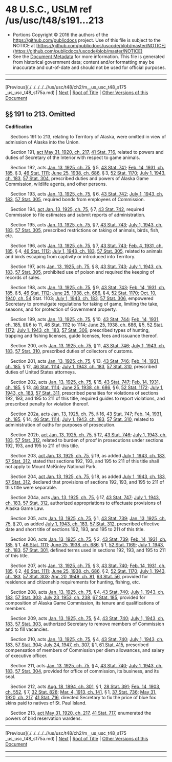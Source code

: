 ---
---

# 48 U.S.C., USLM ref /us/usc/t48/s191...213

* Portions Copyright © 2016 the authors of the https://github.com/publicdocs project.
  Use of this file is subject to the NOTICE at [https://github.com/publicdocs/uscode/blob/master/NOTICE](https://github.com/publicdocs/uscode/blob/master/NOTICE)
* See the [Document Metadata](././../../../..//README.md) for more information.
  This file is generated from historical government data; content and/or formatting may be inaccurate and out-of-date and should not be used for official purposes.

----------
----------

[Previous](./../../../..//us/usc/t48/ch2/m__us_usc_t48_s175 _us_usc_t48_s175a.md) | [Next](./../../../..//us/usc/t48/ch2/m__us_usc_t48_s220...224.md) | [Root of Title](./../../../../) | [Other Versions of this Document](https://publicdocs.github.io/go/links?ns=uslm&ref=%2Fus%2Fusc%2Ft48%2Fs191...213)

## §§ 191 to 213. Omitted

 __Codification__ 

    Sections 191 to 213, relating to Territory of Alaska, were omitted in view of admission of Alaska into the Union.

    Section 191, [act May 31, 1920, ch. 217][/us/act/1920-05-31/ch217], [41 Stat. 716][/us/stat/41/716], related to powers and duties of Secretary of the Interior with respect to game animals.

    Section 192, acts [Jan. 13, 1925, ch. 75][/us/act/1925-01-13/ch75], § 5, [43 Stat. 741][/us/stat/43/741]; [Feb. 14, 1931, ch. 185][/us/act/1931-02-14/ch185], § 3, [46 Stat. 1111][/us/stat/46/1111]; [June 25, 1938, ch. 686][/us/act/1938-06-25/ch686], § 3, [52 Stat. 1170][/us/stat/52/1170]; [July 1, 1943, ch. 183][/us/act/1943-07-01/ch183], [57 Stat. 304][/us/stat/57/304], prescribed duties and powers of Alaska Game Commission, wildlife agents, and other persons.

    Section 193, acts [Jan. 13, 1925, ch. 75][/us/act/1925-01-13/ch75], § 6, [43 Stat. 742][/us/stat/43/742]; [July 1, 1943, ch. 183][/us/act/1943-07-01/ch183], [57 Stat. 305][/us/stat/57/305], required bonds from employees of Commission.

    Section 194, [act Jan. 13, 1925, ch. 75][/us/act/1925-01-13/ch75], § 7, [43 Stat. 742][/us/stat/43/742], required Commission to file estimates and submit reports of administration.

    Section 195, acts [Jan. 13, 1925, ch. 75][/us/act/1925-01-13/ch75], § 7, [43 Stat. 743][/us/stat/43/743]; [July 1, 1943, ch. 183][/us/act/1943-07-01/ch183], [57 Stat. 305][/us/stat/57/305], prescribed restrictions on taking of animals, birds, fish, etc.

    Section 196, acts [Jan. 13, 1925, ch. 75][/us/act/1925-01-13/ch75], § 7, [43 Stat. 743][/us/stat/43/743]; [Feb. 4, 1931, ch. 185][/us/act/1931-02-04/ch185], § 4, [46 Stat. 1112][/us/stat/46/1112]; [July 1, 1943, ch. 183][/us/act/1943-07-01/ch183], [57 Stat. 305][/us/stat/57/305], related to animals and birds escaping from captivity or introduced into Territory.

    Section 197, acts [Jan. 13, 1925, ch. 75][/us/act/1925-01-13/ch75], § 8, [43 Stat. 743][/us/stat/43/743]; [July 1, 1943, ch. 183][/us/act/1943-07-01/ch183], [57 Stat. 305][/us/stat/57/305], prohibited use of poison and required the keeping of records of sales.

    Section 198, acts [Jan. 13, 1925, ch. 75][/us/act/1925-01-13/ch75], § 9, [43 Stat. 743][/us/stat/43/743]; [Feb. 14, 1931, ch. 185][/us/act/1931-02-14/ch185], § 5, [46 Stat. 1112][/us/stat/46/1112]; [June 25, 1938, ch. 686][/us/act/1938-06-25/ch686], § 4, [52 Stat. 1170][/us/stat/52/1170]; [Oct. 10, 1940, ch. 54][/us/act/1940-10-10/ch54] Stat. 1103; [July 1, 1943, ch. 183][/us/act/1943-07-01/ch183], [57 Stat. 306][/us/stat/57/306], empowered Secretary to promulgate regulations for taking of game, limiting the take, seasons, and for protection of Government property.

    Section 199, acts [Jan. 13, 1925, ch. 75][/us/act/1925-01-13/ch75], § 10, [43 Stat. 744][/us/stat/43/744]; [Feb. 14, 1931, ch. 185][/us/act/1931-02-14/ch185], §§ 6 to 11, [46 Stat. 1112][/us/stat/46/1112] to 1114; [June 25, 1938, ch. 686][/us/act/1938-06-25/ch686], § 5, [52 Stat. 1172][/us/stat/52/1172]; [July 1, 1943, ch. 183][/us/act/1943-07-01/ch183], [57 Stat. 306][/us/stat/57/306], prescribed types of hunting, trapping and fishing licenses, guide licenses, fees and issuance thereof.

    Section 200, acts [Jan. 13, 1925, ch. 75][/us/act/1925-01-13/ch75], § 11, [43 Stat. 746][/us/stat/43/746]; [July 1, 1943, ch. 183][/us/act/1943-07-01/ch183], [57 Stat. 310][/us/stat/57/310], prescribed duties of collectors of customs.

    Section 201, acts [Jan. 13, 1925, ch. 75][/us/act/1925-01-13/ch75], § 13, [43 Stat. 746][/us/stat/43/746]; [Feb. 14, 1931, ch. 185][/us/act/1931-02-14/ch185], § 12, [46 Stat. 1114][/us/stat/46/1114]; [July 1, 1943, ch. 183][/us/act/1943-07-01/ch183], [57 Stat. 310][/us/stat/57/310], prescribed duties of United States attorneys.

    Section 202, acts [Jan. 13, 1925, ch. 75][/us/act/1925-01-13/ch75], § 15, [43 Stat. 747][/us/stat/43/747]; [Feb. 14, 1931, ch. 185][/us/act/1931-02-14/ch185], § 13, [46 Stat. 1114][/us/stat/46/1114]; [June 25, 1938, ch. 686][/us/act/1938-06-25/ch686], § 6, [52 Stat. 1172][/us/stat/52/1172]; [July 1, 1943, ch. 183][/us/act/1943-07-01/ch183], [57 Stat. 311][/us/stat/57/311], prescribed penalties for violations of sections 192, 193, and 195 to 211 of this title, required guides to report violations, and prescribed penalty for violation thereof.

    Section 202a, acts [Jan. 13, 1925, ch. 75][/us/act/1925-01-13/ch75], § 16, [43 Stat. 747][/us/stat/43/747]; [Feb. 14, 1931, ch. 185][/us/act/1931-02-14/ch185], § 14, [46 Stat. 1114][/us/stat/46/1114]; [July 1, 1943, ch. 183][/us/act/1943-07-01/ch183], [57 Stat. 310][/us/stat/57/310], related to administration of oaths for purposes of prosecution.

    Section 202b, [act Jan. 13, 1925, ch. 75][/us/act/1925-01-13/ch75], § 12, [43 Stat. 746][/us/stat/43/746]; [July 1, 1943, ch. 183][/us/act/1943-07-01/ch183], [57 Stat. 312][/us/stat/57/312], related to burden of proof in prosecutions under sections 192, 193, and 195 to 211 of this title.

    Section 203, [act Jan. 13, 1925, ch. 75][/us/act/1925-01-13/ch75], § 19, as added [July 1, 1943, ch. 183][/us/act/1943-07-01/ch183], [57 Stat. 312][/us/stat/57/312], stated that sections 192, 193, and 195 to 211 of this title shall not apply to Mount McKinley National Park.

    Section 204, [act Jan. 13, 1925, ch. 75][/us/act/1925-01-13/ch75], § 18, as added [July 1, 1943, ch. 183][/us/act/1943-07-01/ch183], [57 Stat. 312][/us/stat/57/312], declared that provisions of sections 192, 193, and 195 to 211 of this title were separable.

    Section 204a, acts [Jan. 13, 1925, ch. 75][/us/act/1925-01-13/ch75], § 17, [43 Stat. 747][/us/stat/43/747]; [July 1, 1943, ch. 183][/us/act/1943-07-01/ch183], [57 Stat. 312][/us/stat/57/312], authorized appropriations to effectuate provisions of Alaska Game Law.

    Section 205, acts [Jan. 13, 1925, ch. 75][/us/act/1925-01-13/ch75], § 1, [43 Stat. 739][/us/stat/43/739]; [Jan. 13, 1925, ch. 75][/us/act/1925-01-13/ch75], § 20, as added [July 1, 1943, ch. 183][/us/act/1943-07-01/ch183], [57 Stat. 312][/us/stat/57/312], prescribed effective date and short title of sections 192, 193, and 195 to 211 of this title.

    Section 206, acts [Jan. 13, 1925, ch. 75][/us/act/1925-01-13/ch75], § 2, [43 Stat. 739][/us/stat/43/739]; [Feb. 14, 1931, ch. 185][/us/act/1931-02-14/ch185], § 1, [46 Stat. 1111][/us/stat/46/1111]; [June 25, 1938, ch. 686][/us/act/1938-06-25/ch686], § 1, [52 Stat. 1169][/us/stat/52/1169]; [July 1, 1943, ch. 183][/us/act/1943-07-01/ch183], [57 Stat. 301][/us/stat/57/301], defined terms used in sections 192, 193, and 195 to 211 of this title.

    Section 207, acts [Jan. 13, 1925, ch. 75][/us/act/1925-01-13/ch75], § 3, [43 Stat. 740][/us/stat/43/740]; [Feb. 14, 1931, ch. 185][/us/act/1931-02-14/ch185], § 2, [46 Stat. 1111][/us/stat/46/1111]; [June 25, 1938, ch. 686][/us/act/1938-06-25/ch686], § 2, [52 Stat. 1170][/us/stat/52/1170]; [July 1, 1943, ch. 183][/us/act/1943-07-01/ch183], [57 Stat. 303][/us/stat/57/303]; [Apr. 20, 1949, ch. 81][/us/act/1949-04-20/ch81], [63 Stat. 56][/us/stat/63/56], provided for residence and citizenship requirements for hunting, fishing, etc.

    Section 208, acts [Jan. 13, 1925, ch. 75][/us/act/1925-01-13/ch75], § 4, [43 Stat. 740][/us/stat/43/740]; [July 1, 1943, ch. 183][/us/act/1943-07-01/ch183], [57 Stat. 303][/us/stat/57/303]; [July 23, 1953, ch. 238][/us/act/1953-07-23/ch238], [67 Stat. 185][/us/stat/67/185], provided for composition of Alaska Game Commission, its tenure and qualifications of members.

    Section 209, acts [Jan. 13, 1925, ch. 75][/us/act/1925-01-13/ch75], § 4, [43 Stat. 740][/us/stat/43/740]; [July 1, 1943, ch. 183][/us/act/1943-07-01/ch183], [57 Stat. 303][/us/stat/57/303], authorized Secretary to remove members of Commission and to fill vacancies.

    Section 210, acts [Jan. 13, 1925, ch. 75][/us/act/1925-01-13/ch75], § 4, [43 Stat. 740][/us/stat/43/740]; [July 1, 1943, ch. 183][/us/act/1943-07-01/ch183], [57 Stat. 304][/us/stat/57/304]; [July 24, 1947, ch. 307][/us/act/1947-07-24/ch307], § 1, [61 Stat. 415][/us/stat/61/415], prescribed compensation of members of Commission per diem allowances, and salary of executive officer.

    Section 211, acts [Jan. 13, 1925, ch. 75][/us/act/1925-01-13/ch75], § 4, [43 Stat. 740][/us/stat/43/740]; [July 1, 1943, ch. 183][/us/act/1943-07-01/ch183], [57 Stat. 304][/us/stat/57/304], provided for office of commission, its business, and its seal.

    Section 212, acts [Aug. 18, 1894, ch. 301][/us/act/1894-08-18/ch301], § 1, [28 Stat. 391][/us/stat/28/391]; [Feb. 14, 1903, ch. 552][/us/act/1903-02-14/ch552], § 7, [32 Stat. 828][/us/stat/32/828]; [Mar. 4, 1913, ch. 141][/us/act/1913-03-04/ch141], § 1, [37 Stat. 736][/us/stat/37/736]; [May 31, 1920, ch. 217][/us/act/1920-05-31/ch217], [41 Stat. 716][/us/stat/41/716], directed Secretary to fix the price of blue fox skins paid to natives of St. Paul Island.

    Section 213, [act May 31, 1920, ch. 217][/us/act/1920-05-31/ch217], [41 Stat. 717][/us/stat/41/717], enumerated the powers of bird reservation wardens.

----------

[Previous](./../../../..//us/usc/t48/ch2/m__us_usc_t48_s175 _us_usc_t48_s175a.md) | [Next](./../../../..//us/usc/t48/ch2/m__us_usc_t48_s220...224.md) | [Root of Title](./../../../../) | [Other Versions of this Document](https://publicdocs.github.io/go/links?ns=uslm&ref=%2Fus%2Fusc%2Ft48%2Fs191...213)

----------
----------

[/us/act/1920-05-31/ch217]: https://publicdocs.github.io/go/links?ns=uslm&ref=%2Fus%2Fact%2F1920-05-31%2Fch217
[/us/stat/41/716]: https://publicdocs.github.io/go/links?ns=uslm&ref=%2Fus%2Fstat%2F41%2F716
[/us/act/1925-01-13/ch75]: https://publicdocs.github.io/go/links?ns=uslm&ref=%2Fus%2Fact%2F1925-01-13%2Fch75
[/us/stat/43/741]: https://publicdocs.github.io/go/links?ns=uslm&ref=%2Fus%2Fstat%2F43%2F741
[/us/act/1931-02-14/ch185]: https://publicdocs.github.io/go/links?ns=uslm&ref=%2Fus%2Fact%2F1931-02-14%2Fch185
[/us/stat/46/1111]: https://publicdocs.github.io/go/links?ns=uslm&ref=%2Fus%2Fstat%2F46%2F1111
[/us/act/1938-06-25/ch686]: https://publicdocs.github.io/go/links?ns=uslm&ref=%2Fus%2Fact%2F1938-06-25%2Fch686
[/us/stat/52/1170]: https://publicdocs.github.io/go/links?ns=uslm&ref=%2Fus%2Fstat%2F52%2F1170
[/us/act/1943-07-01/ch183]: https://publicdocs.github.io/go/links?ns=uslm&ref=%2Fus%2Fact%2F1943-07-01%2Fch183
[/us/stat/57/304]: https://publicdocs.github.io/go/links?ns=uslm&ref=%2Fus%2Fstat%2F57%2F304
[/us/act/1925-01-13/ch75]: https://publicdocs.github.io/go/links?ns=uslm&ref=%2Fus%2Fact%2F1925-01-13%2Fch75
[/us/stat/43/742]: https://publicdocs.github.io/go/links?ns=uslm&ref=%2Fus%2Fstat%2F43%2F742
[/us/act/1943-07-01/ch183]: https://publicdocs.github.io/go/links?ns=uslm&ref=%2Fus%2Fact%2F1943-07-01%2Fch183
[/us/stat/57/305]: https://publicdocs.github.io/go/links?ns=uslm&ref=%2Fus%2Fstat%2F57%2F305
[/us/act/1925-01-13/ch75]: https://publicdocs.github.io/go/links?ns=uslm&ref=%2Fus%2Fact%2F1925-01-13%2Fch75
[/us/stat/43/742]: https://publicdocs.github.io/go/links?ns=uslm&ref=%2Fus%2Fstat%2F43%2F742
[/us/act/1925-01-13/ch75]: https://publicdocs.github.io/go/links?ns=uslm&ref=%2Fus%2Fact%2F1925-01-13%2Fch75
[/us/stat/43/743]: https://publicdocs.github.io/go/links?ns=uslm&ref=%2Fus%2Fstat%2F43%2F743
[/us/act/1943-07-01/ch183]: https://publicdocs.github.io/go/links?ns=uslm&ref=%2Fus%2Fact%2F1943-07-01%2Fch183
[/us/stat/57/305]: https://publicdocs.github.io/go/links?ns=uslm&ref=%2Fus%2Fstat%2F57%2F305
[/us/act/1925-01-13/ch75]: https://publicdocs.github.io/go/links?ns=uslm&ref=%2Fus%2Fact%2F1925-01-13%2Fch75
[/us/stat/43/743]: https://publicdocs.github.io/go/links?ns=uslm&ref=%2Fus%2Fstat%2F43%2F743
[/us/act/1931-02-04/ch185]: https://publicdocs.github.io/go/links?ns=uslm&ref=%2Fus%2Fact%2F1931-02-04%2Fch185
[/us/stat/46/1112]: https://publicdocs.github.io/go/links?ns=uslm&ref=%2Fus%2Fstat%2F46%2F1112
[/us/act/1943-07-01/ch183]: https://publicdocs.github.io/go/links?ns=uslm&ref=%2Fus%2Fact%2F1943-07-01%2Fch183
[/us/stat/57/305]: https://publicdocs.github.io/go/links?ns=uslm&ref=%2Fus%2Fstat%2F57%2F305
[/us/act/1925-01-13/ch75]: https://publicdocs.github.io/go/links?ns=uslm&ref=%2Fus%2Fact%2F1925-01-13%2Fch75
[/us/stat/43/743]: https://publicdocs.github.io/go/links?ns=uslm&ref=%2Fus%2Fstat%2F43%2F743
[/us/act/1943-07-01/ch183]: https://publicdocs.github.io/go/links?ns=uslm&ref=%2Fus%2Fact%2F1943-07-01%2Fch183
[/us/stat/57/305]: https://publicdocs.github.io/go/links?ns=uslm&ref=%2Fus%2Fstat%2F57%2F305
[/us/act/1925-01-13/ch75]: https://publicdocs.github.io/go/links?ns=uslm&ref=%2Fus%2Fact%2F1925-01-13%2Fch75
[/us/stat/43/743]: https://publicdocs.github.io/go/links?ns=uslm&ref=%2Fus%2Fstat%2F43%2F743
[/us/act/1931-02-14/ch185]: https://publicdocs.github.io/go/links?ns=uslm&ref=%2Fus%2Fact%2F1931-02-14%2Fch185
[/us/stat/46/1112]: https://publicdocs.github.io/go/links?ns=uslm&ref=%2Fus%2Fstat%2F46%2F1112
[/us/act/1938-06-25/ch686]: https://publicdocs.github.io/go/links?ns=uslm&ref=%2Fus%2Fact%2F1938-06-25%2Fch686
[/us/stat/52/1170]: https://publicdocs.github.io/go/links?ns=uslm&ref=%2Fus%2Fstat%2F52%2F1170
[/us/act/1940-10-10/ch54]: https://publicdocs.github.io/go/links?ns=uslm&ref=%2Fus%2Fact%2F1940-10-10%2Fch54
[/us/act/1943-07-01/ch183]: https://publicdocs.github.io/go/links?ns=uslm&ref=%2Fus%2Fact%2F1943-07-01%2Fch183
[/us/stat/57/306]: https://publicdocs.github.io/go/links?ns=uslm&ref=%2Fus%2Fstat%2F57%2F306
[/us/act/1925-01-13/ch75]: https://publicdocs.github.io/go/links?ns=uslm&ref=%2Fus%2Fact%2F1925-01-13%2Fch75
[/us/stat/43/744]: https://publicdocs.github.io/go/links?ns=uslm&ref=%2Fus%2Fstat%2F43%2F744
[/us/act/1931-02-14/ch185]: https://publicdocs.github.io/go/links?ns=uslm&ref=%2Fus%2Fact%2F1931-02-14%2Fch185
[/us/stat/46/1112]: https://publicdocs.github.io/go/links?ns=uslm&ref=%2Fus%2Fstat%2F46%2F1112
[/us/act/1938-06-25/ch686]: https://publicdocs.github.io/go/links?ns=uslm&ref=%2Fus%2Fact%2F1938-06-25%2Fch686
[/us/stat/52/1172]: https://publicdocs.github.io/go/links?ns=uslm&ref=%2Fus%2Fstat%2F52%2F1172
[/us/act/1943-07-01/ch183]: https://publicdocs.github.io/go/links?ns=uslm&ref=%2Fus%2Fact%2F1943-07-01%2Fch183
[/us/stat/57/306]: https://publicdocs.github.io/go/links?ns=uslm&ref=%2Fus%2Fstat%2F57%2F306
[/us/act/1925-01-13/ch75]: https://publicdocs.github.io/go/links?ns=uslm&ref=%2Fus%2Fact%2F1925-01-13%2Fch75
[/us/stat/43/746]: https://publicdocs.github.io/go/links?ns=uslm&ref=%2Fus%2Fstat%2F43%2F746
[/us/act/1943-07-01/ch183]: https://publicdocs.github.io/go/links?ns=uslm&ref=%2Fus%2Fact%2F1943-07-01%2Fch183
[/us/stat/57/310]: https://publicdocs.github.io/go/links?ns=uslm&ref=%2Fus%2Fstat%2F57%2F310
[/us/act/1925-01-13/ch75]: https://publicdocs.github.io/go/links?ns=uslm&ref=%2Fus%2Fact%2F1925-01-13%2Fch75
[/us/stat/43/746]: https://publicdocs.github.io/go/links?ns=uslm&ref=%2Fus%2Fstat%2F43%2F746
[/us/act/1931-02-14/ch185]: https://publicdocs.github.io/go/links?ns=uslm&ref=%2Fus%2Fact%2F1931-02-14%2Fch185
[/us/stat/46/1114]: https://publicdocs.github.io/go/links?ns=uslm&ref=%2Fus%2Fstat%2F46%2F1114
[/us/act/1943-07-01/ch183]: https://publicdocs.github.io/go/links?ns=uslm&ref=%2Fus%2Fact%2F1943-07-01%2Fch183
[/us/stat/57/310]: https://publicdocs.github.io/go/links?ns=uslm&ref=%2Fus%2Fstat%2F57%2F310
[/us/act/1925-01-13/ch75]: https://publicdocs.github.io/go/links?ns=uslm&ref=%2Fus%2Fact%2F1925-01-13%2Fch75
[/us/stat/43/747]: https://publicdocs.github.io/go/links?ns=uslm&ref=%2Fus%2Fstat%2F43%2F747
[/us/act/1931-02-14/ch185]: https://publicdocs.github.io/go/links?ns=uslm&ref=%2Fus%2Fact%2F1931-02-14%2Fch185
[/us/stat/46/1114]: https://publicdocs.github.io/go/links?ns=uslm&ref=%2Fus%2Fstat%2F46%2F1114
[/us/act/1938-06-25/ch686]: https://publicdocs.github.io/go/links?ns=uslm&ref=%2Fus%2Fact%2F1938-06-25%2Fch686
[/us/stat/52/1172]: https://publicdocs.github.io/go/links?ns=uslm&ref=%2Fus%2Fstat%2F52%2F1172
[/us/act/1943-07-01/ch183]: https://publicdocs.github.io/go/links?ns=uslm&ref=%2Fus%2Fact%2F1943-07-01%2Fch183
[/us/stat/57/311]: https://publicdocs.github.io/go/links?ns=uslm&ref=%2Fus%2Fstat%2F57%2F311
[/us/act/1925-01-13/ch75]: https://publicdocs.github.io/go/links?ns=uslm&ref=%2Fus%2Fact%2F1925-01-13%2Fch75
[/us/stat/43/747]: https://publicdocs.github.io/go/links?ns=uslm&ref=%2Fus%2Fstat%2F43%2F747
[/us/act/1931-02-14/ch185]: https://publicdocs.github.io/go/links?ns=uslm&ref=%2Fus%2Fact%2F1931-02-14%2Fch185
[/us/stat/46/1114]: https://publicdocs.github.io/go/links?ns=uslm&ref=%2Fus%2Fstat%2F46%2F1114
[/us/act/1943-07-01/ch183]: https://publicdocs.github.io/go/links?ns=uslm&ref=%2Fus%2Fact%2F1943-07-01%2Fch183
[/us/stat/57/310]: https://publicdocs.github.io/go/links?ns=uslm&ref=%2Fus%2Fstat%2F57%2F310
[/us/act/1925-01-13/ch75]: https://publicdocs.github.io/go/links?ns=uslm&ref=%2Fus%2Fact%2F1925-01-13%2Fch75
[/us/stat/43/746]: https://publicdocs.github.io/go/links?ns=uslm&ref=%2Fus%2Fstat%2F43%2F746
[/us/act/1943-07-01/ch183]: https://publicdocs.github.io/go/links?ns=uslm&ref=%2Fus%2Fact%2F1943-07-01%2Fch183
[/us/stat/57/312]: https://publicdocs.github.io/go/links?ns=uslm&ref=%2Fus%2Fstat%2F57%2F312
[/us/act/1925-01-13/ch75]: https://publicdocs.github.io/go/links?ns=uslm&ref=%2Fus%2Fact%2F1925-01-13%2Fch75
[/us/act/1943-07-01/ch183]: https://publicdocs.github.io/go/links?ns=uslm&ref=%2Fus%2Fact%2F1943-07-01%2Fch183
[/us/stat/57/312]: https://publicdocs.github.io/go/links?ns=uslm&ref=%2Fus%2Fstat%2F57%2F312
[/us/act/1925-01-13/ch75]: https://publicdocs.github.io/go/links?ns=uslm&ref=%2Fus%2Fact%2F1925-01-13%2Fch75
[/us/act/1943-07-01/ch183]: https://publicdocs.github.io/go/links?ns=uslm&ref=%2Fus%2Fact%2F1943-07-01%2Fch183
[/us/stat/57/312]: https://publicdocs.github.io/go/links?ns=uslm&ref=%2Fus%2Fstat%2F57%2F312
[/us/act/1925-01-13/ch75]: https://publicdocs.github.io/go/links?ns=uslm&ref=%2Fus%2Fact%2F1925-01-13%2Fch75
[/us/stat/43/747]: https://publicdocs.github.io/go/links?ns=uslm&ref=%2Fus%2Fstat%2F43%2F747
[/us/act/1943-07-01/ch183]: https://publicdocs.github.io/go/links?ns=uslm&ref=%2Fus%2Fact%2F1943-07-01%2Fch183
[/us/stat/57/312]: https://publicdocs.github.io/go/links?ns=uslm&ref=%2Fus%2Fstat%2F57%2F312
[/us/act/1925-01-13/ch75]: https://publicdocs.github.io/go/links?ns=uslm&ref=%2Fus%2Fact%2F1925-01-13%2Fch75
[/us/stat/43/739]: https://publicdocs.github.io/go/links?ns=uslm&ref=%2Fus%2Fstat%2F43%2F739
[/us/act/1925-01-13/ch75]: https://publicdocs.github.io/go/links?ns=uslm&ref=%2Fus%2Fact%2F1925-01-13%2Fch75
[/us/act/1943-07-01/ch183]: https://publicdocs.github.io/go/links?ns=uslm&ref=%2Fus%2Fact%2F1943-07-01%2Fch183
[/us/stat/57/312]: https://publicdocs.github.io/go/links?ns=uslm&ref=%2Fus%2Fstat%2F57%2F312
[/us/act/1925-01-13/ch75]: https://publicdocs.github.io/go/links?ns=uslm&ref=%2Fus%2Fact%2F1925-01-13%2Fch75
[/us/stat/43/739]: https://publicdocs.github.io/go/links?ns=uslm&ref=%2Fus%2Fstat%2F43%2F739
[/us/act/1931-02-14/ch185]: https://publicdocs.github.io/go/links?ns=uslm&ref=%2Fus%2Fact%2F1931-02-14%2Fch185
[/us/stat/46/1111]: https://publicdocs.github.io/go/links?ns=uslm&ref=%2Fus%2Fstat%2F46%2F1111
[/us/act/1938-06-25/ch686]: https://publicdocs.github.io/go/links?ns=uslm&ref=%2Fus%2Fact%2F1938-06-25%2Fch686
[/us/stat/52/1169]: https://publicdocs.github.io/go/links?ns=uslm&ref=%2Fus%2Fstat%2F52%2F1169
[/us/act/1943-07-01/ch183]: https://publicdocs.github.io/go/links?ns=uslm&ref=%2Fus%2Fact%2F1943-07-01%2Fch183
[/us/stat/57/301]: https://publicdocs.github.io/go/links?ns=uslm&ref=%2Fus%2Fstat%2F57%2F301
[/us/act/1925-01-13/ch75]: https://publicdocs.github.io/go/links?ns=uslm&ref=%2Fus%2Fact%2F1925-01-13%2Fch75
[/us/stat/43/740]: https://publicdocs.github.io/go/links?ns=uslm&ref=%2Fus%2Fstat%2F43%2F740
[/us/act/1931-02-14/ch185]: https://publicdocs.github.io/go/links?ns=uslm&ref=%2Fus%2Fact%2F1931-02-14%2Fch185
[/us/stat/46/1111]: https://publicdocs.github.io/go/links?ns=uslm&ref=%2Fus%2Fstat%2F46%2F1111
[/us/act/1938-06-25/ch686]: https://publicdocs.github.io/go/links?ns=uslm&ref=%2Fus%2Fact%2F1938-06-25%2Fch686
[/us/stat/52/1170]: https://publicdocs.github.io/go/links?ns=uslm&ref=%2Fus%2Fstat%2F52%2F1170
[/us/act/1943-07-01/ch183]: https://publicdocs.github.io/go/links?ns=uslm&ref=%2Fus%2Fact%2F1943-07-01%2Fch183
[/us/stat/57/303]: https://publicdocs.github.io/go/links?ns=uslm&ref=%2Fus%2Fstat%2F57%2F303
[/us/act/1949-04-20/ch81]: https://publicdocs.github.io/go/links?ns=uslm&ref=%2Fus%2Fact%2F1949-04-20%2Fch81
[/us/stat/63/56]: https://publicdocs.github.io/go/links?ns=uslm&ref=%2Fus%2Fstat%2F63%2F56
[/us/act/1925-01-13/ch75]: https://publicdocs.github.io/go/links?ns=uslm&ref=%2Fus%2Fact%2F1925-01-13%2Fch75
[/us/stat/43/740]: https://publicdocs.github.io/go/links?ns=uslm&ref=%2Fus%2Fstat%2F43%2F740
[/us/act/1943-07-01/ch183]: https://publicdocs.github.io/go/links?ns=uslm&ref=%2Fus%2Fact%2F1943-07-01%2Fch183
[/us/stat/57/303]: https://publicdocs.github.io/go/links?ns=uslm&ref=%2Fus%2Fstat%2F57%2F303
[/us/act/1953-07-23/ch238]: https://publicdocs.github.io/go/links?ns=uslm&ref=%2Fus%2Fact%2F1953-07-23%2Fch238
[/us/stat/67/185]: https://publicdocs.github.io/go/links?ns=uslm&ref=%2Fus%2Fstat%2F67%2F185
[/us/act/1925-01-13/ch75]: https://publicdocs.github.io/go/links?ns=uslm&ref=%2Fus%2Fact%2F1925-01-13%2Fch75
[/us/stat/43/740]: https://publicdocs.github.io/go/links?ns=uslm&ref=%2Fus%2Fstat%2F43%2F740
[/us/act/1943-07-01/ch183]: https://publicdocs.github.io/go/links?ns=uslm&ref=%2Fus%2Fact%2F1943-07-01%2Fch183
[/us/stat/57/303]: https://publicdocs.github.io/go/links?ns=uslm&ref=%2Fus%2Fstat%2F57%2F303
[/us/act/1925-01-13/ch75]: https://publicdocs.github.io/go/links?ns=uslm&ref=%2Fus%2Fact%2F1925-01-13%2Fch75
[/us/stat/43/740]: https://publicdocs.github.io/go/links?ns=uslm&ref=%2Fus%2Fstat%2F43%2F740
[/us/act/1943-07-01/ch183]: https://publicdocs.github.io/go/links?ns=uslm&ref=%2Fus%2Fact%2F1943-07-01%2Fch183
[/us/stat/57/304]: https://publicdocs.github.io/go/links?ns=uslm&ref=%2Fus%2Fstat%2F57%2F304
[/us/act/1947-07-24/ch307]: https://publicdocs.github.io/go/links?ns=uslm&ref=%2Fus%2Fact%2F1947-07-24%2Fch307
[/us/stat/61/415]: https://publicdocs.github.io/go/links?ns=uslm&ref=%2Fus%2Fstat%2F61%2F415
[/us/act/1925-01-13/ch75]: https://publicdocs.github.io/go/links?ns=uslm&ref=%2Fus%2Fact%2F1925-01-13%2Fch75
[/us/stat/43/740]: https://publicdocs.github.io/go/links?ns=uslm&ref=%2Fus%2Fstat%2F43%2F740
[/us/act/1943-07-01/ch183]: https://publicdocs.github.io/go/links?ns=uslm&ref=%2Fus%2Fact%2F1943-07-01%2Fch183
[/us/stat/57/304]: https://publicdocs.github.io/go/links?ns=uslm&ref=%2Fus%2Fstat%2F57%2F304
[/us/act/1894-08-18/ch301]: https://publicdocs.github.io/go/links?ns=uslm&ref=%2Fus%2Fact%2F1894-08-18%2Fch301
[/us/stat/28/391]: https://publicdocs.github.io/go/links?ns=uslm&ref=%2Fus%2Fstat%2F28%2F391
[/us/act/1903-02-14/ch552]: https://publicdocs.github.io/go/links?ns=uslm&ref=%2Fus%2Fact%2F1903-02-14%2Fch552
[/us/stat/32/828]: https://publicdocs.github.io/go/links?ns=uslm&ref=%2Fus%2Fstat%2F32%2F828
[/us/act/1913-03-04/ch141]: https://publicdocs.github.io/go/links?ns=uslm&ref=%2Fus%2Fact%2F1913-03-04%2Fch141
[/us/stat/37/736]: https://publicdocs.github.io/go/links?ns=uslm&ref=%2Fus%2Fstat%2F37%2F736
[/us/act/1920-05-31/ch217]: https://publicdocs.github.io/go/links?ns=uslm&ref=%2Fus%2Fact%2F1920-05-31%2Fch217
[/us/stat/41/716]: https://publicdocs.github.io/go/links?ns=uslm&ref=%2Fus%2Fstat%2F41%2F716
[/us/act/1920-05-31/ch217]: https://publicdocs.github.io/go/links?ns=uslm&ref=%2Fus%2Fact%2F1920-05-31%2Fch217
[/us/stat/41/717]: https://publicdocs.github.io/go/links?ns=uslm&ref=%2Fus%2Fstat%2F41%2F717


